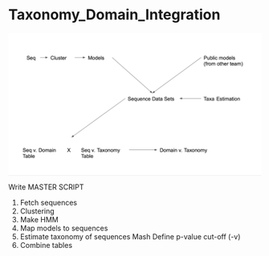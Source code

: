 # Taxonomy_Domain_Integration


<img src="./pipeline.png" img align="center" width="900"/> 


Write MASTER SCRIPT
  1. Fetch sequences
  2. Clustering
  3. Make HMM
  4. Map models to sequences
  5. Estimate taxonomy of sequences
      Mash
        Define p-value cut-off (-v)
  6. Combine tables

